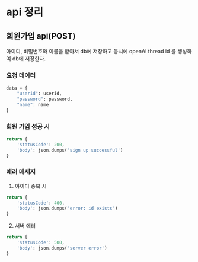 # api 정리
## 회원가입 api(POST)
아이디, 비밀번호와 이름을 받아서 db에 저장하고 동시에 openAI thread id 를 생성하여 db에 저장한다.
### 요청 데이터
```python
data = {
    "userid": userid,
    "password": password,
    "name": name
}
```
### 회원 가입 성공 시
```python
return {
    'statusCode': 200,
    'body': json.dumps('sign up successful')
}
```
### 에러 메세지
1. 아이디 중복 시
```python
return {
    'statusCode': 400,
    'body': json.dumps('error: id exists')
}
```
2. 서버 에러
```python
return {
    'statusCode': 500,
    'body': json.dumps('server error')
}
```
